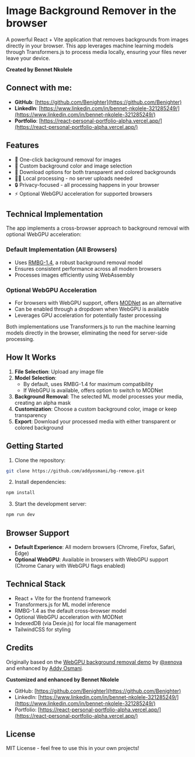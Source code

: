 # Image Background Remover in the browser

A powerful React + Vite application that removes backgrounds from images directly in your browser. This app leverages machine learning models through Transformers.js to process media locally, ensuring your files never leave your device.

**Created by Bennet Nkolele**

## Connect with me:
- **GitHub**: [https://github.com/Benighter](https://github.com/Benighter)
- **LinkedIn**: [https://www.linkedin.com/in/bennet-nkolele-321285249/](https://www.linkedin.com/in/bennet-nkolele-321285249/)
- **Portfolio**: [https://react-personal-portfolio-alpha.vercel.app/](https://react-personal-portfolio-alpha.vercel.app/)

## Features

- 🎯 One-click background removal for images
- 🎨 Custom background color and image selection
- 💾 Download options for both transparent and colored backgrounds
- 🏃‍♂️ Local processing - no server uploads needed
- 🔒 Privacy-focused - all processing happens in your browser
- ⚡ Optional WebGPU acceleration for supported browsers

## Technical Implementation

The app implements a cross-browser approach to background removal with optional WebGPU acceleration:

### Default Implementation (All Browsers)
- Uses [RMBG-1.4](https://huggingface.co/briaai/RMBG-1.4), a robust background removal model
- Ensures consistent performance across all modern browsers
- Processes images efficiently using WebAssembly

### Optional WebGPU Acceleration
- For browsers with WebGPU support, offers [MODNet](https://huggingface.co/Xenova/modnet) as an alternative
- Can be enabled through a dropdown when WebGPU is available
- Leverages GPU acceleration for potentially faster processing

Both implementations use Transformers.js to run the machine learning models directly in the browser, eliminating the need for server-side processing.

## How It Works

1. **File Selection**: Upload any image file
2. **Model Selection**: 
   - By default, uses RMBG-1.4 for maximum compatibility
   - If WebGPU is available, offers option to switch to MODNet
3. **Background Removal**: The selected ML model processes your media, creating an alpha mask
4. **Customization**: Choose a custom background color, image or keep transparency
5. **Export**: Download your processed media with either transparent or colored background

## Getting Started

1. Clone the repository:
```bash
git clone https://github.com/addyosmani/bg-remove.git
```

2. Install dependencies:
```bash
npm install
```

3. Start the development server:
```bash
npm run dev
```

## Browser Support

- **Default Experience**: All modern browsers (Chrome, Firefox, Safari, Edge)
- **Optional WebGPU**: Available in browsers with WebGPU support (Chrome Canary with WebGPU flags enabled)

## Technical Stack

- React + Vite for the frontend framework
- Transformers.js for ML model inference
- RMBG-1.4 as the default cross-browser model
- Optional WebGPU acceleration with MODNet
- IndexedDB (via Dexie.js) for local file management
- TailwindCSS for styling

## Credits

Originally based on the [WebGPU background removal demo](https://github.com/huggingface/transformers.js-examples/tree/main/remove-background-webgpu) by [@xenova](https://github.com/xenova) and enhanced by [Addy Osmani](https://github.com/addyosmani).

**Customized and enhanced by Bennet Nkolele**
- GitHub: [https://github.com/Benighter](https://github.com/Benighter)
- LinkedIn: [https://www.linkedin.com/in/bennet-nkolele-321285249/](https://www.linkedin.com/in/bennet-nkolele-321285249/)
- Portfolio: [https://react-personal-portfolio-alpha.vercel.app/](https://react-personal-portfolio-alpha.vercel.app/)

## License

MIT License - feel free to use this in your own projects!
